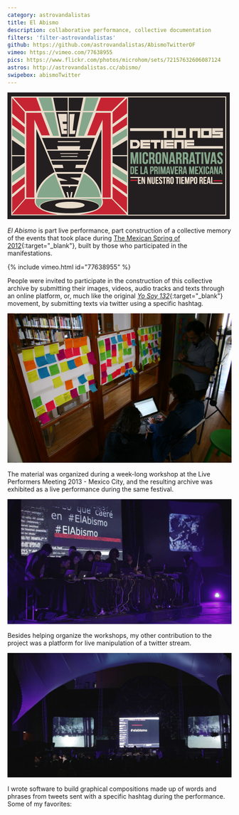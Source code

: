 ```yaml
---
category: astrovandalistas
title: El Abismo
description: collaborative performance, collective documentation
filters: 'filter-astrovandalistas'
github: https://github.com/astrovandalistas/AbismoTwitterOF
vimeo: https://vimeo.com/77638955
pics: https://www.flickr.com/photos/microhom/sets/72157632606087124
astros: http://astrovandalistas.cc/abismo/
swipebox: abismoTwitter
---
```

![](/assets/projects/el-abismo/logoHEADER1.jpg)

*El Abismo* is part live performance, part construction of a collective memory of the events that took place during [The Mexican Spring of 2012](http://en.wikipedia.org/wiki/Yo_Soy_132){:target="_blank"}, built by those who participated in the manifestations.

{% include vimeo.html id="77638955" %}

People were invited to participate in the construction of this collective archive by submitting their images, videos, audio tracks and texts through an online platform, or, much like the original [*Yo Soy 132*](http://en.wikipedia.org/wiki/Yo_Soy_132){:target="_blank"} movement, by submitting texts via twitter using a specific hashtag.

![](/assets/projects/el-abismo/abismo10.jpg)

The material was organized during a week-long workshop at the Live Performers Meeting 2013 - Mexico City, and the resulting archive was exhibited as a live performance during the same festival.

![](/assets/projects/el-abismo/abismoLPM03.jpg)

Besides helping organize the workshops, my other contribution to the project was a platform for live manipulation of a twitter stream.

![](/assets/projects/el-abismo/abismoLPM05.jpg)

I wrote software to build graphical compositions made up of words and phrases from tweets sent with a specific hashtag during the performance. Some of my favorites:
